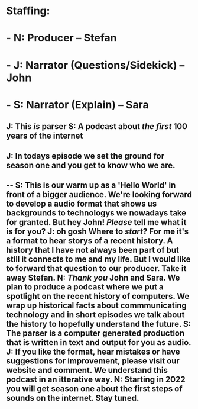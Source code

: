 
# Staffing: 
# - N: Producer – Stefan
# - J: Narrator (Questions/Sidekick) – John
# - S: Narrator (Explain) – Sara



J: **This** *is* __parser__
S: A **podcast** about *the first* 100 years of __the internet__
--
J: In todays episode we set the ground for season one and you get to know who we are. 
--
--
S: This is our warm up as a 'Hello World' in front of a bigger audience. We're looking forward to develop a audio format that shows us backgrounds to technologys we nowadays take for granted. But hey John! *Please* tell me what it is for you?
J: **oh gosh** Where to _start_? For me it's a format to hear storys of a recent history. A history that I have not always been part of but still it connects to me and my life. But I would like to forward that question to our producer. Take it away Stefan.
N: *Thank you* __John__ and Sara. We plan to produce a podcast where we put a spotlight on the recent history of computers. We wrap up historical facts about commmunicating technology and in short episodes we talk about the history to hopefully understand the future.
S: The parser is a computer generated production that is written in text and output for you as audio. 
J: If you like the format, hear mistakes or have suggestions for improvement, please visit our website and comment. We understand this podcast in an itterative way.
N: Starting in 2022 you will get season one about the first steps of sounds on the internet. Stay tuned.
--





